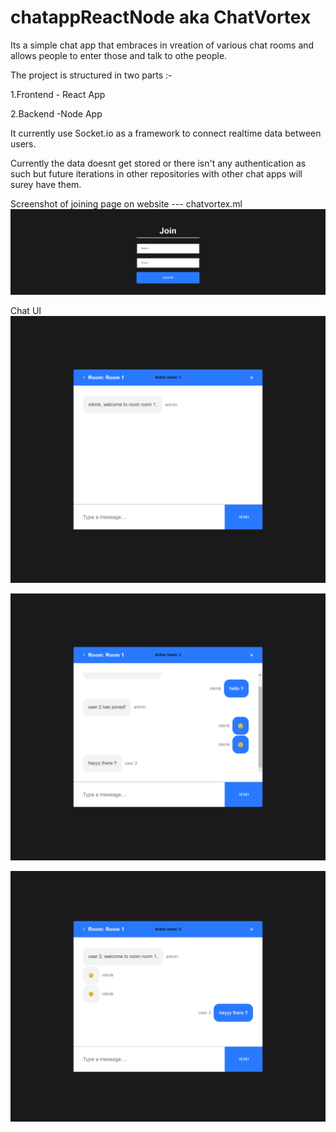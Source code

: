 # chatappReactNode aka ChatVortex

Its a simple chat app that embraces in vreation of various chat rooms and allows people to enter those and talk to othe people.

The project is structured in two parts :-

1.Frontend - React App

2.Backend -Node App

It currently use Socket.io as a framework to connect realtime data between users.

Currently the data doesnt get stored or there isn't any authentication as such but future iterations in other repositories with other chat apps will surey have them.

Screenshot of joining page on website --- chatvortex.ml
![screenshot](https://github.com/nikmk/chatappReactNode/blob/master/screenshots/chatvortex.ml_.png)

Chat UI
![screenshot](https://github.com/nikmk/chatappReactNode/blob/master/screenshots/chatvortex.ml_%20(2).png)


![screenshot](https://github.com/nikmk/chatappReactNode/blob/master/screenshots/chatvortex.ml_%20(3).png)


![screenshot](https://github.com/nikmk/chatappReactNode/blob/master/screenshots/chatvortex.ml_chat_name%3Duser%25202%26room%3DRoom%25201.png)

